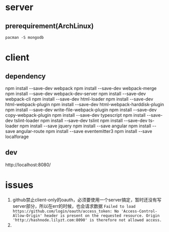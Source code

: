 # server
## prerequirement(ArchLinux)
```
pacman -S mongodb
```
# client
## dependency
npm install --save-dev webpack
npm install --save-dev webpack-merge
npm install --save-dev webpack-dev-server
npm install --save-dev webpack-cli
npm install --save-dev html-loader
npm install --save-dev html-webpack-plugin
npm install --save-dev html-webpack-harddisk-plugin
npm install --save-dev write-file-webpack-plugin
npm install --save-dev copy-webpack-plugin
npm install --save-dev typescript
npm install --save-dev tslint-loader
npm install --save-dev tslint
npm install --save-dev ts-loader
npm install --save jquery
npm install --save angular
npm install --save angular-route
npm install --save eventemitter3
npm install --save localforage

## dev
http://localhost:8080/



# issues

1. github禁止client-only的oauth，必须要使用一个server搞定，暂时还没有写server部分，所以在err的时候，也会请求数据
  `Failed to load https://github.com/login/oauth/access_token: No 'Access-Control-Allow-Origin' header is present on the requested resource. Origin 'http://hashnode.lilyzt.com:8090' is therefore not allowed access.`
2. 